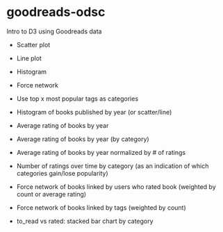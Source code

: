 # goodreads-odsc
Intro to D3 using Goodreads data

- Scatter plot
- Line plot
- Histogram
- Force network

- Use top x most popular tags as categories

- Histogram of books published by year (or scatter/line)
- Average rating of books by year 
- Average rating of books by year (by category)
- Average rating of books by year normalized by # of ratings
- Number of ratings over time by category (as an indication of which categories gain/lose popularity)
- Force network of books linked by users who rated book (weighted by count or average rating)
- Force network of books linked by tags (weighted by count)
- to_read vs rated: stacked bar chart by category

